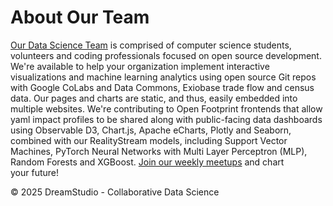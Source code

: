 # About Our Team

[Our Data Science Team](https://dreamstudio.com/earth) is comprised of computer science students, volunteers and coding professionals focused on open source development. We're&nbsp;available to help your organization implement interactive visualizations and machine learning analytics using open source Git repos with Google CoLabs and Data Commons, Exiobase trade flow and census data. Our pages and charts are static, and thus, easily embedded into multiple websites. We're contributing to Open Footprint frontends that allow yaml impact profiles to be shared along with public-facing data dashboards using Observable D3, Chart.js, Apache eCharts, Plotly and Seaborn, combined with our RealityStream models, including Support Vector Machines<!-- (SVM)-->, PyTorch Neural Networks with Multi Layer Perceptron (MLP), Random Forests and XGBoost. [Join&nbsp;our&nbsp;weekly&nbsp;meetups](https://model.earth/io/coders) and chart your&nbsp;future!

&copy; 2025 DreamStudio - Collaborative&nbsp;Data&nbsp;Science